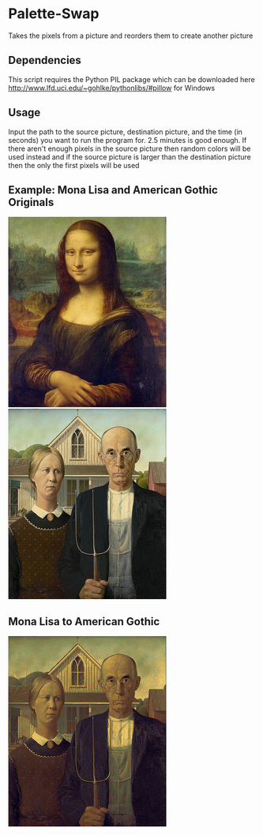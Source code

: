 Palette-Swap
============

Takes the pixels from a picture and reorders them to create another picture

## Dependencies

This script requires the Python PIL package which can be downloaded here http://www.lfd.uci.edu/~gohlke/pythonlibs/#pillow for Windows

## Usage

Input the path to the source picture, destination picture, and the time (in seconds) you want to run the program for. 2.5 minutes is good enough. If there aren't enough pixels in the source picture then random colors will be used instead and if the source picture is larger than the destination picture then the only the first pixels will be used

## Example: Mona Lisa and American Gothic Originals

![Original Mona Lisa](Original/Mona%20Lisa.png "Original Mona Lisa")
![Original American Gothic](Original/American%20Gothic.png "Original American Gothic")

## Mona Lisa to American Gothic
![Mona Lisa to American Gothic](Created/Mona%20Lisa%20to%20American%20Gothic.png "Mona Lisa to American Gothic")
